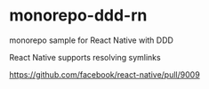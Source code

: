 monorepo-ddd-rn
===============

monorepo sample for React Native with DDD

React Native supports resolving symlinks

https://github.com/facebook/react-native/pull/9009
